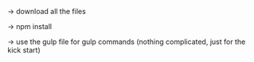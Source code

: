 -> download all the files 

-> npm install

-> use the gulp file for gulp commands (nothing complicated, just for the kick start)

